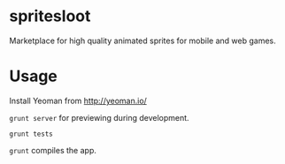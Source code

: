 spritesloot
===========
Marketplace for high quality animated sprites for mobile and web games.

Usage
====

Install Yeoman from http://yeoman.io/

```grunt server``` for previewing during development.

```grunt tests```

```grunt``` compiles the app.
